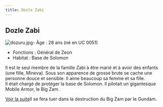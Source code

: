 ```yaml
---
title: Dozle Zabi
---
```


Dozle Zabi
----------


![dozuru.jpg](/images/stories/saga/msgundam/images/zeon/dozuru.jpg)- Âge : 28 ans (né en UC 0051)  
 - Fonctions : Général de Zeon  
 - Habitat : Base de Solomon  
  
Il est le seul membre de la famille Zabi à être marié et à avoir des enfants (une fille, Mineva). Sous son apparence de grosse brute se cache une personne douce et sensible. Il aime beaucoup sa femme et sa fille.   
Il était chargé de protéger la base de Solomon. Il pilotait un gigantesque Mobile Armor, le Big Zam. 


[Voir la suite](javascript:spoiler();)Il se fera tuer dans la destruction du Big Zam par le Gundam.

